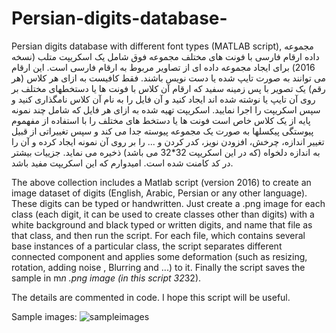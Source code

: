 # Persian-digits-database-
Persian digits database with different font types (MATLAB script), مجموعه داده ارقام فارسی با فونت های مختلف
مجموعه فوق شامل یک اسکریپت متلب (نسخه 2016) برای ایجاد مجموعه داده ای از تصاویر مربوط به ارقام فارسی است. این ارقام می توانند به صورت تایپ شده یا دست نویس باشند. فقط کافیست به ازای هر کلاس (هر رقم) یک تصویر با پس زمینه سفید که ارقام آن کلاس با فونت ها یا دستخطهای مختلف بر روی آن تایپ یا نوشته شده اند ایجاد کنید و آن فایل را به نام آن کلاس نامگذاری کنید و سپس اسکریپت را اجرا نمایید. اسکریپت تهیه شده به ازای هر فایل که شامل چند نمونه پایه از یک کلاس خاص است فونت ها یا دستخط های مختلف را با استفاده از مفهموم پیوستگی پیکسلها به صورت یک مجموعه پیوسته جدا می کند و سپس تغییراتی از قبیل تغییر اندازه، چرخش، افزودن نویز، کدر کردن و ... را بر روی آن نمونه ایجاد کرده و آن را به اندازه دلخواه (که در این اسکریپت 32*32 می باشد) ذخیره می نماید.
جزییات بیشتر در کد کامنت شده است.
امیدوارم که این اسکریپت مفید باشد.

 
The above collection includes a Matlab script (version 2016) to create an image dataset of digits (English, Arabic, Persian or any other language). These digits can be typed or handwritten. Just create a .png image for each class (each digit, it can be used to create classes other than digits) with a white background and black typed or written digits, and name that file as that class, and then run the script. For each file, which contains several base instances of a particular class, the script separates different connected component and applies some deformation (such as resizing, rotation, adding noise , Blurring and ...) to it. Finally the script saves the sample in m*n .png image  (in this script 32*32).

The details are commented in code.
I hope this script will be useful.

Sample images:
![sampleimages](https://user-images.githubusercontent.com/34601110/34071332-3de48cc8-e28a-11e7-8bf2-8409eed2d986.png)

